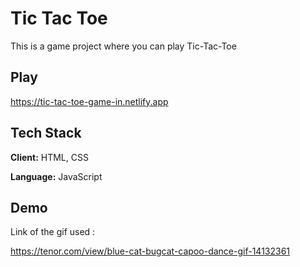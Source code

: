 
# Tic Tac Toe

This is a game project where you can play Tic-Tac-Toe  

## Play

https://tic-tac-toe-game-in.netlify.app

## Tech Stack

**Client:** HTML, CSS

**Language:** JavaScript



## Demo

Link of the gif used :

https://tenor.com/view/blue-cat-bugcat-capoo-dance-gif-14132361




